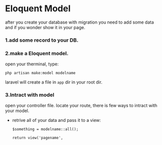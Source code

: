 # Eloquent Model

after you create your database with migration you need to add some data and if you wonder show it in your page.

### 1.add some record to your DB.

### 2.make a Eloquent model.

open your therminal, type:
```
php artisan make:model modelname
```
laravel will create a file in `app` dir in your root dir.

### 3.Intract with model

open your controller file. locate your route, there is few ways to intract with your model.

- retrive all of your data and pass it to a view:
  ```
  $something = modelname::all();

  return view('pagename', 

